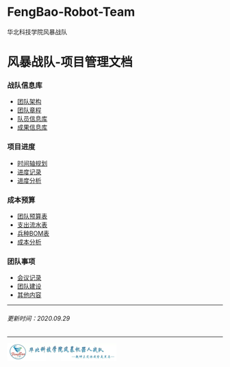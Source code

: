 # FengBao-Robot-Team
华北科技学院风暴战队
# 风暴战队-项目管理文档

### 战队信息库
- [团队架构](TeamStructure.md)
- [团队章程](TeamCharter.md)
- [队员信息库](TeamInformationBase.htm)
- [成果信息库](AchievementInformationBase.md)

### 项目进度
- [时间轴规划](TimelineSchedule.md)
- [进度记录](ProgressRecord.md)
- [进度分析](ScheduleAnalysis.md)

### 成本预算

- [团队预算表](TeamBudget.md)
- [支出流水表](ExpenditureRecord.htm)
- [兵种BOM表](ArmsBOM.md)
- [成本分析](CostAnalysis.md)

### 团队事项
- [会议记录](MeetingMinutes.md)
- [团队建设](TeamBuilding.md)
- [其他内容](OtherContent.md)
----
###### 更新时间：2020.09.29
----

<img src="Pictures/logo/logo.1.jpg" style="zoom: 25%;" />
